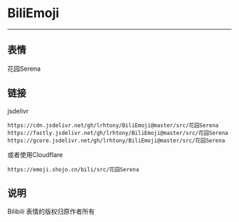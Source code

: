 # BiliEmoji
---
## 表情
花园Serena
## 链接
jsdelivr
```
https://cdn.jsdelivr.net/gh/lrhtony/BiliEmoji@master/src/花园Serena
https://fastly.jsdelivr.net/gh/lrhtony/BiliEmoji@master/src/花园Serena
https://gcore.jsdelivr.net/gh/lrhtony/BiliEmoji@master/src/花园Serena
```
或者使用Cloudflare
```
https://emoji.shojo.cn/bili/src/花园Serena
```
## 说明
Bilibili 表情的版权归原作者所有
